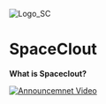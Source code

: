 ![Logo_SC](https://avatars.githubusercontent.com/u/84701418?s=200&u=10acc3a49ee1bd54a08a48e317301d93cc594854&v=4.png)
# SpaceClout

**What is Spaceclout?**

[![Announcemnet Video](http://img.youtube.com/vi/sKD5z3sDNcI/0.jpg)](http://www.youtube.com/watch?v=sKD5z3sDNcI "Announcemnet Video")
